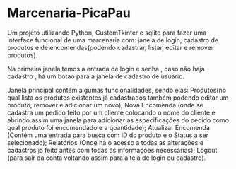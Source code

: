 # Marcenaria-PicaPau

Um projeto utilizando Python, CustomTkinter e sqlite para fazer uma interface funcional de uma marcenaria com: janela de login, cadastro de produtos e de encomendas(podendo cadastrar, listar, editar e remover produtos).

Na primeira janela temos a entrada de login e senha , caso não haja cadastro , há um botao para a janela de cadastro de usuario.

Janela principal contém algumas funcionalidades, sendo elas: Produtos(no qual lista os produtos existentes já cadastrados também podendo editar um produto, remover e adicionar um novo); Nova Encomenda (onde se cadastra um pedido feito por um cliente colocando o nome do cliente e abrindo assim uma janela para adicionar as especificações do pedido como qual produto foi encomendado e a quantidade); Atualizar Encomenda (Contém uma entrada para busca com ID do produto e o Status a ser selecionado); Relatórios (Onde há o acesso a todas as alterações e cadastros ja feito antes com todas as informações necessárias); Logout (para sair da conta voltando assim para a tela de login ou cadastro).
